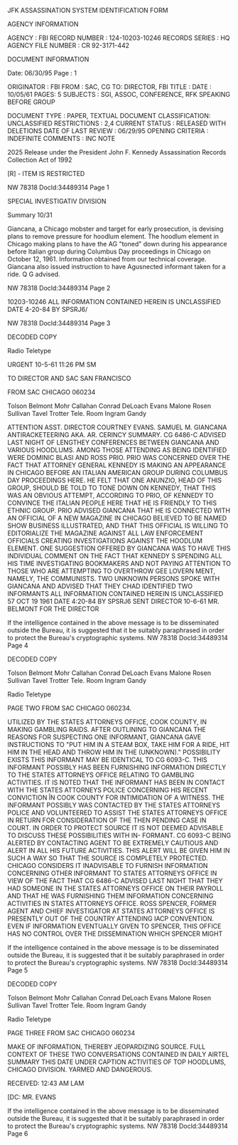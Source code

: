 JFK ASSASSINATION SYSTEM
IDENTIFICATION FORM

AGENCY INFORMATION

AGENCY : FBI
RECORD NUMBER : 124-10203-10246
RECORDS SERIES : HQ
AGENCY FILE NUMBER : CR 92-3171-442

DOCUMENT INFORMATION

Date: 06/30/95
Page : 1

ORIGINATOR : FBI
FROM : SAC, CG
TO: DIRECTOR, FBI
TITLE :
DATE : 10/05/61
PAGES: 5
SUBJECTS : SGI, ASSOC, CONFERENCE, RFK SPEAKING BEFORE GROUP

DOCUMENT TYPE : PAPER, TEXTUAL DOCUMENT
CLASSIFICATION: UNCLASSIFIED
RESTRICTIONS : 2,4
CURRENT STATUS : RELEASED WITH DELETIONS
DATE OF LAST REVIEW : 06/29/95
OPENING CRITERIA : INDEFINITE
COMMENTS : INC NOTE

2025 Release under the President John F. Kennedy
Assassination Records Collection Act of 1992

[R] - ITEM IS RESTRICTED

NW 78318 Docld:34489314 Page 1

SPECIAL INVESTIGATIV DIVISION

Summary
10/31

Giancana, a Chicago mobster and
target for early prosecution, is devising
plans to remove pressure for hoodlum
element. The hoodlum element in Chicago
making plans to have the AG "toned" down
during his appearance before Italian group
during Columbus Day proceedings in
Chicago on October 12, 1961. Information
obtained from our technical coverage.
Giancana also issued instruction to have
Agusnected informant taken for a ride. Q
G advised.

NW 78318 Docld:34489314 Page 2

10203-10246
ALL INFORMATION CONTAINED
HEREIN IS UNCLASSIFIED
DATE 4-20-84 BY SPSRJ6/

NW 78318 Docld:34489314 Page 3

DECODED COPY

Radio Teletype

URGENT 10-5-61 11:26 PM SM

TO DIRECTOR AND SAC SAN FRANCISCO

FROM SAC CHICAGO 060234

Tolson
Belmont
Mohr
Callahan
Conrad
DeLoach
Evans
Malone
Rosen
Sullivan
Tavel
Trotter
Tele. Room
Ingram
Gandy

ATTENTION ASST. DIRECTOR COURTNEY EVANS. SAMUEL M. GIANCANA
ANTIRACKETEERING
AKA. AR. CERINCY SUMMARY. CG 6486-C ADVISED LAST NIGHT OF
LENGTHEY CONFERENCES BETWEEN GIANCANA AND VARIOUS HOODLUMS.
AMONG THOSE ATTENDING AS BEING IDENTIFIED WERE DOMINIC BLASI
AND ROSS PRIO. PRIO WAS CONCERNED OVER THE FACT THAT ATTORNEY
GENERAL KENNEDY IS MAKING AN APPEARANCE IN CHICAGO BEFORE AN
ITALIAN AMERICAN GROUP DURING COLUMBUS DAY PROCEEDINGS HERE.
HE FELT THAT ONE ANUNZIO, HEAD OF THIS GROUP, SHOULD BE TOLD
TO TONE DOWN ON KENNEDY, THAT THIS WAS AN OBVIOUS ATTEMPT,
ACCORDING TO PRIO, OF KENNEDY TO CONVINCE THE ITALIAN PEOPLE
HERE THAT HE IS FRIENDLY TO THIS ETHNIC GROUP. PRIO ADVISED
GIANCANA THAT HE IS CONNECTED WITH AN OFFICIAL OF A NEW MAGAZINE
IN CHICAGO BELIEVED TO BE NAMED SHOW BUSINESS ILLUSTRATED,
AND THAT THIS OFFICIAL IS WILLING TO EDITORIALIZE THE MAGAZINE
AGAINST ALL LAW ENFORCEMENT OFFICIALS CREATING INVESTIGATIONS
AGAINST THE HOODLUM ELEMENT. ONE SUGGESTION OFFERED BY GIANCANA
WAS TO HAVE THIS INDIVIDUAL COMMENT ON THE FACT THAT KENNEDY S
SPENDING ALL HIS TIME INVESTIGATING BOOKMAKERS AND NOT PAYING
ATTENTION TO THOSE WHO ARE ATTEMPTING TO OVERTHROW GEE LOVERN
MENT, NAMELY, THE COMMUNISTS. TWO UNKNOWN PERSONS SPOKE WITH
GIANCANA AND ADVISED THAT THEY CHAD IDENTIFIED TWO INFORMANTS
ALL INFORMATION CONTAINED
HEREIN IS UNCLASSIFIED
57 OCT 19 1961
DATE 4:20-84 BY SPSRJ6
SENT DIRECTOR
10-6-61
MR. BELMONT FOR THE DIRECTOR

If the intelligence contained in the above message is to be disseminated outside the Bureau, it is suggested that it be suitably
paraphrased in order to protect the Bureau's cryptographic systems.
NW 78318 Docld:34489314 Page 4

DECODED COPY

Tolson
Belmont
Mohr
Callahan
Conrad
DeLoach
Evans
Malone
Rosen
Sullivan
Tavel
Trotter
Tele. Room
Ingram
Gandy

Radio Teletype

PAGE TWO FROM SAC CHICAGO 060234.

UTILIZED BY THE STATES ATTORNEYS OFFICE, COOK COUNTY, IN
MAKING GAMBLING RAIDS. AFTER OUTLINING TO GIANCANA THE REASONS
FOR SUSPECTING ONE INFORMANT, GIANCANA GAVE INSTRUCTIONS TO
"PUT HIM IN A STEAM BOX, TAKE HIM FOR A RIDE, HIT HIM IN THE
HEAD AND THROW HIM IN THE (UNKNOWN)." POSSIBILITY EXISTS
THIS INFORMANT MAY BE IDENTICAL TO CG 6093-C. THIS INFORMANT
POSSIBLY HAS BEEN FURNISHING INFORMATION DIRECTLY TO THE STATES
ATTORNEYS OFFICE RELATING TO GAMBLING ACTIVITIES. IT IS NOTED
THAT THE INFORMANT HAS BEEN IN CONTACT WITH THE STATES ATTORNEYS
POLICE CONCERNING HIS RECENT CONVICTION ÎN COOK COUNTY FOR
INTIMIDATION OF A WITNESS. THE INFORMANT POSSIBLY WAS CONTACTED
BY THE STATES ATTORNEYS POLICE AND VOLUNTEERED TO ASSIST THE
STATES ATTORNEYS OFFICE IN RETURN FOR CONSIDERATION OF THE
THEN PENDING CASE IN COURT. IN ORDER TO PROTECT SOURCE IT IS
NOT DEEMED ADVISABLE TO DISCUSS THESE POSSIBILITIES WITH IN-
FORMANT. CG 6093-C BEING ALERTED BY CONTACTING AGENT TO BE
EXTREMELY CAUTIOUS AND ALERT IN ALL HIS FUTURE ACTIVITIES.
THIS ALERT WILL BE GIVEN HIM IN SUCH A WAY SO THAT THE SOURCE
IS COMPLETELY PROTECTED. CHICAGO CONSIDERS IT INADVISABLE
TO FURNISH INFORMATION CONCERNING OTHER INFORMANT TO STATES
ATTORNEYS OFFICE IN VIEW OF THE FACT THAT CG 6486-C ADVISED
LAST NIGHT THAT THEY HAD SOMEONE IN THE STATES ATTORNEYS OFFICE
ON THEIR PAYROLL AND THAT HE WAS FURNISHING THEM INFORMATION
CONCERNING ACTIVITIES IN STATES ATTORNEYS OFFICE. ROSS SPENCER,
FORMER AGENT AND CHIEF INVESTIGATOR AT STATES ATTORNEYS OFFICE
IS PRESENTLY OUT OF THE COUNTRY ATTENDING IACP CONVENTION.
EVEN IF INFORMATION EVENTUALLY GIVEN TO SPENCER, THIS OFFICE
HAS NO CONTROL OVER THE DISSEMINATION WHICH SPENCER MIGHT

If the intelligence contained in the above message is to be disseminated outside the Bureau, it is suggested that it be suitably
paraphrased in order to protect the Bureau's cryptographic systems.
NW 78318 Docld:34489314 Page 5

DECODED COPY

Tolson
Belmont
Mohr
Callahan
Conrad
DeLoach
Evans
Malone
Rosen
Sullivan
Tavel
Trotter
Tele. Room
Ingram
Gandy

Radio Teletype

PAGE THREE FROM SAC CHICAGO 060234

MAKE OF INFORMATION, THEREBY JEOPARDIZING SOURCE. FULL
CONTEXT OF THESE TWO CONVERSATIONS CONTAINED IN DAILY
AIRTEL SUMMARY THIS DATE UNDER CAPTION ACTIVITIES OF TOP
HOODLUMS, CHICAGO DIVISION. YARMED AND DANGEROUS.

RECEIVED: 12:43 AM
LAM

[DC: MR. EVANS

If the intelligence contained in the above message is to be disseminated outside the Bureau, it is suggested that it be suitably
paraphrased in order to protect the Bureau's cryptographic systems.
NW 78318 Docld:34489314 Page 6
